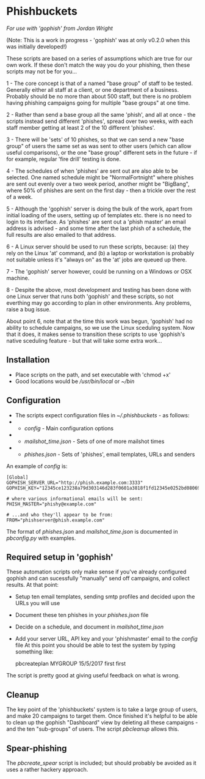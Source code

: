 # Phishbuckets

_For use with 'gophish' from Jordan Wright_

(Note: This is a work in progress - 'gophish' was at only v0.2.0 when this was
initially developed!)

These scripts are based on a series of assumptions which are true for our own
work. If these don't match the way you do your phishing, then these scripts 
may not be for you...

1 - The core concept is that of a named "base group" of staff to be tested.
    Generally either all staff at a client, or one department of a business.
    Probably should be no more than about 500 staff, but there is no problem
    having phishing campaigns going for multiple "base groups" at one time.

2 - Rather than send a base group all the same 'phish', and all at once - the 
    scripts instead send different 'phishes', spread over two weeks, with each 
    staff member getting at least 2 of the 10 different 'phishes'.

3 - There will be 'sets' of 10 phishes, so that we can send a new "base group" 
    of users the same set as was sent to other users (which can allow useful 
    comparisons), or the one "base group" different sets in the future - if for 
    example, regular 'fire drill' testing is done.

4 - The schedules of when 'phishes' are sent out are also able to be selected. 
    One named schedule might be "NormalFortnight" where phishes are sent out 
    evenly over a two week period, another might be "BigBang", where 50% of 
    phishes are sent on the first day - then a trickle over the rest of a week.

5 - Although the 'gophish' server is doing the bulk of the work, apart from 
    initial loading of the users, setting up of templates etc. there is no 
    need to login to its interface. As 'phishes' are sent out a 'phish master'
    an email address is advised - and some time after the last phish of a 
    schedule, the full results are also emailed to that address.
    
6 - A Linux server should be used to run these scripts, because: (a) they 
    rely on the Linux 'at' command, and (b) a laptop or workstation is probably
    not suitable unless it's "always on" as the 'at' jobs are queued up there.
    
7 - The 'gophish' server however, could be running on a Windows or OSX machine.

8 - Despite the above, most development and testing has been done with one Linux
    server that runs both 'gophish' and these scripts, so not everthing may go
    according to plan in other environments. Any problems, raise a bug issue.

About point 6, note that at  the time this work was begun, 'gophish' had no 
ability to schedule campaigns, so we use the Linux sceduling system. Now that it
does, it makes sense to transition these scripts to use 'gophish's native
sceduling feature - but that will take some extra work...

## Installation

* Place scripts on the path, and set executable with 'chmod +x'
* Good locations would be _/usr/bin/local_ or _~/bin_

## Configuration

* The scripts expect configuration files in _~/.phishbuckets_ - as follows:
*  - _config_ - Main configuration options
*  - _mailshot_time.json_ - Sets of one of more mailshot times
*  - _phishes.json_ - Sets of 'phishes', email templates, URLs and senders

An example of _config_ is:

    [Global]
    GOPHISH_SERVER_URL="http://phish.example.com:3333"
    GOPHISH_KEY="12345ce123238a79d303146d283f0601a3818f1fd12345e0252bd08069a5c3cd"

    # where various informational emails will be sent:
    PHISH_MASTER="phishy@example.com"

    # ...and who they'll appear to be from:
    FROM="phishserver@phish.example.com"

The format of _phishes.json_ and _mailshot_time.json_ is documented in _pbconfig.py_
with examples.

## Required setup in 'gophish'

These automation scripts only make sense if you've already configured gophish
and can sucessfully "manually" send off campaigns, and collect results. At that
point:
* Setup ten email templates, sending smtp profiles and decided upon the URLs you
will use
* Document these ten phishes in your _phishes.json_ file
* Decide on a schedule, and document in _mailshot_time.json_ 
* Add your server URL, API key and your 'phishmaster' email to the _config_ file
At this point you should be able to test the system by typing something like:

    pbcreateplan MYGROUP 15/5/2017 first first

The script is pretty good at giving useful feedback on what is wrong.

## Cleanup

The key point of the 'phishbuckets' system is to take a large group of users, and
make 20 campaigns to target them. Once finished it's helpful to be able to clean up
the gophish "Dashboard" view by deleting all these campaigns - and the ten
"sub-groups" of users. The script _pbcleanup_ allows this.

## Spear-phishing

The _pbcreate_spear_ script is included; but should probably be avoided as it uses
a rather hackery approach.

